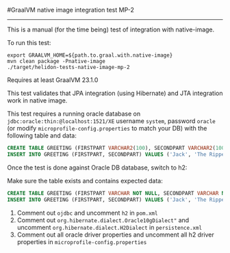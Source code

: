 #GraalVM native image integration test MP-2
_____

This is a manual (for the time being) test of integration with native-image.

To run this test:

```shell script
export GRAALVM_HOME=${path.to.graal.with.native-image}
mvn clean package -Pnative-image
./target/helidon-tests-native-image-mp-2
```  

Requires at least GraalVM 23.1.0

This test validates that JPA integration (using Hibernate) and JTA
integration work in native image.

This test requires a running oracle database on `jdbc:oracle:thin:@localhost:1521/XE`
    username `system`, password `oracle` (or modify `microprofile-config.properties` to match your DB) 
with the following table and data:

```sql
CREATE TABLE GREETING (FIRSTPART VARCHAR2(100), SECONDPART VARCHAR2(100), PRIMARY KEY (FIRSTPART))
INSERT INTO GREETING (FIRSTPART, SECONDPART) VALUES ('Jack', 'The Ripper')
```

Once the test is done against Oracle DB database, switch to h2:

Make sure the table exists and contains expected data:
```sql
CREATE TABLE GREETING (FIRSTPART VARCHAR NOT NULL, SECONDPART VARCHAR NOT NULL, PRIMARY KEY (FIRSTPART))
INSERT INTO GREETING (FIRSTPART, SECONDPART) VALUES ('Jack', 'The Ripper')
```


1. Comment out `ojdbc` and uncomment `h2` in `pom.xml`
2. Comment out `org.hibernate.dialect.Oracle10gDialect"` and uncomment `org.hibernate.dialect.H2Dialect` in `persistence.xml`
3. Comment out all oracle driver properties and uncomment all h2 driver properties in `microprofile-config.properties`
